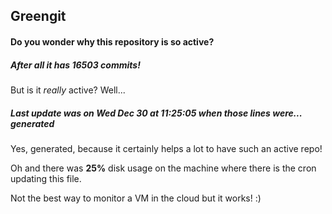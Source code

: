## Greengit

#### Do you wonder why this repository is so active?

##### After all it has 16503 commits!

But is it *really* active? Well...

##### Last update was on Wed Dec 30 at 11:25:05 when those lines were... generated

Yes, generated, because it certainly helps a lot to have such an active repo!

Oh and there was **25%** disk usage on the machine
where there is the cron updating this file.

Not the best way to monitor a VM in the cloud but it works! :)
